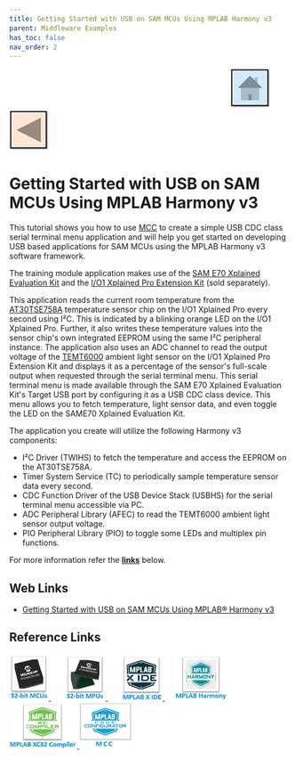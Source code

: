 ```yaml
---
title: Getting Started with USB on SAM MCUs Using MPLAB Harmony v3
parent: Middleware Examples
has_toc: false
nav_order: 2
---
```


&nbsp;&nbsp;&nbsp;&nbsp;&nbsp;&nbsp;&nbsp;&nbsp;&nbsp;&nbsp;&nbsp;&nbsp;&nbsp;&nbsp;&nbsp;&nbsp;&nbsp;&nbsp;&nbsp;&nbsp;&nbsp;&nbsp;&nbsp;&nbsp;&nbsp;&nbsp;&nbsp;&nbsp; &nbsp;&nbsp;&nbsp;&nbsp;&nbsp;&nbsp;&nbsp;&nbsp;&nbsp;&nbsp;&nbsp;&nbsp;&nbsp;&nbsp;&nbsp;&nbsp;&nbsp;&nbsp;&nbsp;&nbsp;&nbsp;&nbsp;&nbsp;&nbsp;&nbsp;&nbsp;&nbsp;&nbsp;&nbsp;&nbsp;&nbsp;&nbsp;&nbsp;&nbsp;&nbsp;&nbsp;&nbsp;&nbsp;&nbsp;&nbsp;&nbsp;&nbsp;&nbsp;&nbsp;&nbsp;&nbsp;&nbsp;&nbsp;&nbsp;&nbsp;&nbsp;&nbsp;&nbsp;&nbsp;&nbsp;&nbsp;&nbsp;&nbsp;&nbsp;&nbsp;&nbsp;&nbsp;&nbsp;&nbsp;&nbsp;&nbsp;&nbsp;&nbsp;&nbsp;&nbsp;&nbsp;&nbsp;[<img src="../../r_images/quick_home.png" title="Home">](../../../readme.md) [<img src="../../r_images/quick_back.png"  title="Back">](../readme.md)
# Getting Started with USB on SAM MCUs Using MPLAB Harmony v3

This tutorial shows you how to use [MCC](https://developerhelp.microchip.com/xwiki/bin/view/software-tools/harmony/archive/mcc-overview/) to create a simple USB CDC class serial terminal menu application and will help you get started on developing USB based applications for SAM MCUs using the MPLAB Harmony v3 software framework.

The training module application makes use of the [SAM E70 Xplained Evaluation Kit](https://www.microchip.com/en-us/development-tool/ATSAME70-XPLD) and the [I/O1 Xplained Pro Extension Kit](https://www.microchip.com/en-us/development-tool/atio1-xpro) (sold separately).

This application reads the current room temperature from the [AT30TSE758A](https://www.microchip.com/en-us/product/AT30TSE758A) temperature sensor chip on the I/O1 Xplained Pro every second using I²C. This is indicated by a blinking orange LED on the I/O1 Xplained Pro. Further, it also writes these temperature values into the sensor chip's own integrated EEPROM using the same I²C peripheral instance. The application also uses an ADC channel to read the output voltage of the [TEMT6000](https://www.vishay.com/docs/81579/temt6000.pdf) ambient light sensor on the I/O1 Xplained Pro Extension Kit and displays it as a percentage of the sensor's full-scale output when requested through the serial terminal menu. This serial terminal menu is made available through the SAM E70 Xplained Evaluation Kit's Target USB port by configuring it as a USB CDC class device. This menu allows you to fetch temperature, light sensor data, and even toggle the LED on the SAME70 Xplained Evaluation Kit.

The application you create will utilize the following Harmony v3 components:

- I²C Driver (TWIHS) to fetch the temperature and access the EEPROM on the AT30TSE758A.
- Timer System Service (TC) to periodically sample temperature sensor data every second.
- CDC Function Driver of the USB Device Stack (USBHS) for the serial terminal menu accessible via PC.
- ADC Peripheral Library (AFEC) to read the TEMT6000 ambient light sensor output voltage.
- PIO Peripheral Library (PIO) to toggle some LEDs and multiplex pin functions.

For more information refer the **[links](#Web-Links)** below.

## <a id="Web-Links"> </a>
## Web Links

- <a href="https://developerhelp.microchip.com/xwiki/bin/view/software-tools/harmony/usb-getting-started-training-module/" target="_blank">Getting Started with USB on SAM MCUs Using MPLAB® Harmony v3</a>

## Reference Links
[<a href="https://www.microchip.com/design-centers/32-bit" target="_blank"> <img src="../../r_images/32_bit_mcus.png"> </a>]()  &nbsp; &nbsp; &nbsp; [<a href="https://www.microchip.com/design-centers/32-bit-mpus" target="_blank"> <img src="../../r_images/32_bit_mpus.png"> </a>]()  &nbsp; &nbsp; &nbsp; [<a href="https://www.microchip.com/mplab/mplab-x-ide" target="_blank"> <img src="../../r_images/mplab_x_ide.png"> </a>]()  &nbsp; &nbsp; [<a href="https://www.microchip.com/mplab/mplab-harmony" target="_blank"> <img src="../../r_images/mplab_harmony.png"> </a>]() [<a href="https://www.microchip.com/mplab/compilers" target="_blank"> <img src="../../r_images/mplab_compiler.png"> </a>]() [<a href="https://www.microchip.com/en-us/tools-resources/configure/mplab-code-configurator" target="_blank"> <img src="../../r_images/mcc_harmony.png"> </a>]()  
